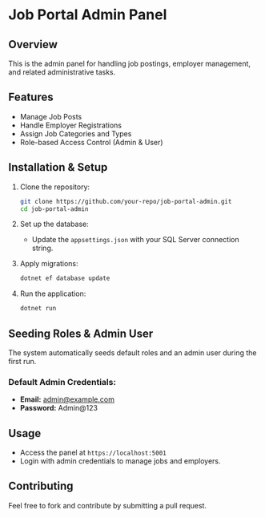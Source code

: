 # Job Portal Admin Panel

## Overview

This is the admin panel for handling job postings, employer management, and related administrative tasks.

## Features

- Manage Job Posts
- Handle Employer Registrations
- Assign Job Categories and Types
- Role-based Access Control (Admin & User)

## Installation & Setup

1. Clone the repository:

    ```bash
    git clone https://github.com/your-repo/job-portal-admin.git
    cd job-portal-admin
    ```
2. Set up the database:
    - Update the `appsettings.json` with your SQL Server connection string.
3. Apply migrations:
    ```bash
    dotnet ef database update
    ```
4. Run the application:
    ```bash
    dotnet run
    ```
## Seeding Roles & Admin User

The system automatically seeds default roles and an admin user during the first run.

### Default Admin Credentials:

- **Email:** admin@example.com
- **Password:** Admin@123

## Usage

- Access the panel at `https://localhost:5001`
- Login with admin credentials to manage jobs and employers.

## Contributing

Feel free to fork and contribute by submitting a pull request.

